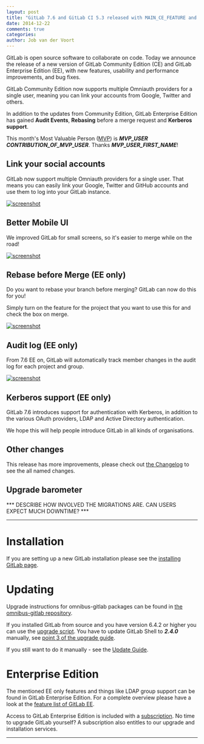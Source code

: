 ```yaml
---
layout: post
title: "GitLab 7.6 and GitLab CI 5.3 released with MAIN_CE_FEATURE and MAIN_EE_FEATURE"
date: 2014-12-22
comments: true
categories:
author: Job van der Voort
---
```


GitLab is open source software to collaborate on code.
Today we announce the release of a new version of GitLab Community Edition (CE) and GitLab Enterprise Edition (EE), with new features, usability and performance improvements, and bug fixes.

GitLab Community Edition now supports multiple Omniauth providers for a single user,
meaning you can link your accounts from Google, Twitter and others.

In addition to the updates from Community Edition, GitLab Enterprise Edition has gained **Audit Events**, **Rebasing** before a merge request and **Kerberos support**.

This month's Most Valuable Person ([MVP](https://about.gitlab.com/mvp/)) is ***MVP_USER*** ***CONTRIBUTION_OF_MVP_USER***.
Thanks ***MVP_USER_FIRST_NAME***!

<!--more-->

## Link your social accounts

GitLab now support multiple Omniauth providers for a single user. That means
you can easily link your Google, Twitter and GitHub accounts and use them
to log into your GitLab instance.

[![screenshot](/images/7_6/feature.png)](/images/7_6/omniauth.png)

## Better Mobile UI

We improved GitLab for small screens, so it's easier to merge while
on the road!

[![screenshot](/images/7_6/feature.png)](/images/7_6/small.png)

## Rebase before Merge (EE only)

Do you want to rebase your branch before merging?
GitLab can now do this for you!

Simply turn on the feature for the project that you want to use this for
and check the box on merge.

[![screenshot](/images/7_6/feature.png)](/images/7_6/rebase.png)

## Audit log (EE only)

From 7.6 EE on, GitLab will automatically track member changes in the audit log for each project and group.

[![screenshot](/images/7_6/feature.png)](/images/7_6/audit.png)

## Kerberos support (EE only)

GitLab 7.6 introduces support for authentication with Kerberos, in addition
to the various OAuth providers, LDAP and Active Directory authentication.

We hope this will help people introduce GitLab in all kinds of organisations.

## Other changes

This release has more improvements, please check out [the Changelog](https://gitlab.com/gitlab-org/gitlab-ce/blob/7-6-stable/CHANGELOG) to see the all named changes.


## Upgrade barometer

*** DESCRIBE HOW INVOLVED THE MIGRATIONS ARE. CAN USERS EXPECT MUCH DOWNTIME? ***

- - -

# Installation

If you are setting up a new GitLab installation please see the [installing GitLab page](https://www.gitlab.com/installation/).

# Updating

Upgrade instructions for omnibus-gitlab packages can be found in [the omnibus-gitlab repository](https://gitlab.com/gitlab-org/omnibus-gitlab/blob/master/doc/update.md).

If you installed GitLab from source and you have version 6.4.2 or higher you can use the [upgrade script](https://gitlab.com/gitlab-org/gitlab-ce/blob/master/doc/update/upgrader.md).
You have to update GitLab Shell to ***2.4.0*** manually, see [point 3 of the upgrade guide](https://gitlab.com/gitlab-org/gitlab-ce/blob/master/doc/update/7.5-to-7.6.md#3-update-gitlab-shell-and-its-config).

If you still want to do it manually - see the [Update Guide](https://gitlab.com/gitlab-org/gitlab-ce/blob/master/doc/update/7.5-to-7.6.md).

# Enterprise Edition

The mentioned EE only features and things like LDAP group support can be found in GitLab Enterprise Edition.
For a complete overview please have a look at the [feature list of GitLab EE](http://www.gitlab.com/gitlab-ee/).

Access to GitLab Enterprise Edition is included with a [subscription](http://www.gitlab.com/pricing/).
No time to upgrade GitLab yourself?
A subscription also entitles to our upgrade and installation services.

- - -
